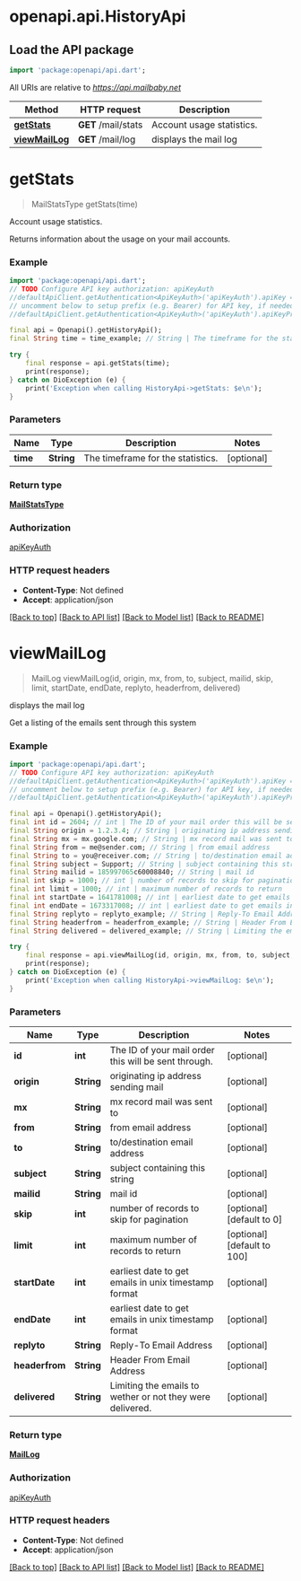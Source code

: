 # openapi.api.HistoryApi

## Load the API package
```dart
import 'package:openapi/api.dart';
```

All URIs are relative to *https://api.mailbaby.net*

Method | HTTP request | Description
------------- | ------------- | -------------
[**getStats**](HistoryApi.md#getstats) | **GET** /mail/stats | Account usage statistics.
[**viewMailLog**](HistoryApi.md#viewmaillog) | **GET** /mail/log | displays the mail log


# **getStats**
> MailStatsType getStats(time)

Account usage statistics.

Returns information about the usage on your mail accounts.

### Example
```dart
import 'package:openapi/api.dart';
// TODO Configure API key authorization: apiKeyAuth
//defaultApiClient.getAuthentication<ApiKeyAuth>('apiKeyAuth').apiKey = 'YOUR_API_KEY';
// uncomment below to setup prefix (e.g. Bearer) for API key, if needed
//defaultApiClient.getAuthentication<ApiKeyAuth>('apiKeyAuth').apiKeyPrefix = 'Bearer';

final api = Openapi().getHistoryApi();
final String time = time_example; // String | The timeframe for the statistics.

try {
    final response = api.getStats(time);
    print(response);
} catch on DioException (e) {
    print('Exception when calling HistoryApi->getStats: $e\n');
}
```

### Parameters

Name | Type | Description  | Notes
------------- | ------------- | ------------- | -------------
 **time** | **String**| The timeframe for the statistics. | [optional] 

### Return type

[**MailStatsType**](MailStatsType.md)

### Authorization

[apiKeyAuth](../README.md#apiKeyAuth)

### HTTP request headers

 - **Content-Type**: Not defined
 - **Accept**: application/json

[[Back to top]](#) [[Back to API list]](../README.md#documentation-for-api-endpoints) [[Back to Model list]](../README.md#documentation-for-models) [[Back to README]](../README.md)

# **viewMailLog**
> MailLog viewMailLog(id, origin, mx, from, to, subject, mailid, skip, limit, startDate, endDate, replyto, headerfrom, delivered)

displays the mail log

Get a listing of the emails sent through this system 

### Example
```dart
import 'package:openapi/api.dart';
// TODO Configure API key authorization: apiKeyAuth
//defaultApiClient.getAuthentication<ApiKeyAuth>('apiKeyAuth').apiKey = 'YOUR_API_KEY';
// uncomment below to setup prefix (e.g. Bearer) for API key, if needed
//defaultApiClient.getAuthentication<ApiKeyAuth>('apiKeyAuth').apiKeyPrefix = 'Bearer';

final api = Openapi().getHistoryApi();
final int id = 2604; // int | The ID of your mail order this will be sent through.
final String origin = 1.2.3.4; // String | originating ip address sending mail
final String mx = mx.google.com; // String | mx record mail was sent to
final String from = me@sender.com; // String | from email address
final String to = you@receiver.com; // String | to/destination email address
final String subject = Support; // String | subject containing this string
final String mailid = 185997065c60008840; // String | mail id
final int skip = 1000; // int | number of records to skip for pagination
final int limit = 1000; // int | maximum number of records to return
final int startDate = 1641781008; // int | earliest date to get emails in unix timestamp format
final int endDate = 1673317008; // int | earliest date to get emails in unix timestamp format
final String replyto = replyto_example; // String | Reply-To Email Address
final String headerfrom = headerfrom_example; // String | Header From Email Address
final String delivered = delivered_example; // String | Limiting the emails to wether or not they were delivered.

try {
    final response = api.viewMailLog(id, origin, mx, from, to, subject, mailid, skip, limit, startDate, endDate, replyto, headerfrom, delivered);
    print(response);
} catch on DioException (e) {
    print('Exception when calling HistoryApi->viewMailLog: $e\n');
}
```

### Parameters

Name | Type | Description  | Notes
------------- | ------------- | ------------- | -------------
 **id** | **int**| The ID of your mail order this will be sent through. | [optional] 
 **origin** | **String**| originating ip address sending mail | [optional] 
 **mx** | **String**| mx record mail was sent to | [optional] 
 **from** | **String**| from email address | [optional] 
 **to** | **String**| to/destination email address | [optional] 
 **subject** | **String**| subject containing this string | [optional] 
 **mailid** | **String**| mail id | [optional] 
 **skip** | **int**| number of records to skip for pagination | [optional] [default to 0]
 **limit** | **int**| maximum number of records to return | [optional] [default to 100]
 **startDate** | **int**| earliest date to get emails in unix timestamp format | [optional] 
 **endDate** | **int**| earliest date to get emails in unix timestamp format | [optional] 
 **replyto** | **String**| Reply-To Email Address | [optional] 
 **headerfrom** | **String**| Header From Email Address | [optional] 
 **delivered** | **String**| Limiting the emails to wether or not they were delivered. | [optional] 

### Return type

[**MailLog**](MailLog.md)

### Authorization

[apiKeyAuth](../README.md#apiKeyAuth)

### HTTP request headers

 - **Content-Type**: Not defined
 - **Accept**: application/json

[[Back to top]](#) [[Back to API list]](../README.md#documentation-for-api-endpoints) [[Back to Model list]](../README.md#documentation-for-models) [[Back to README]](../README.md)

